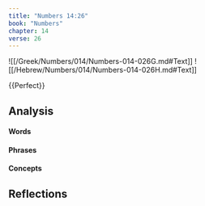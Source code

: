 ```yaml
---
title: "Numbers 14:26"
book: "Numbers"
chapter: 14
verse: 26
---
```

![[/Greek/Numbers/014/Numbers-014-026G.md#Text]]
![[/Hebrew/Numbers/014/Numbers-014-026H.md#Text]]

{{Perfect}}

## Analysis

#### Words

#### Phrases

#### Concepts

## Reflections
